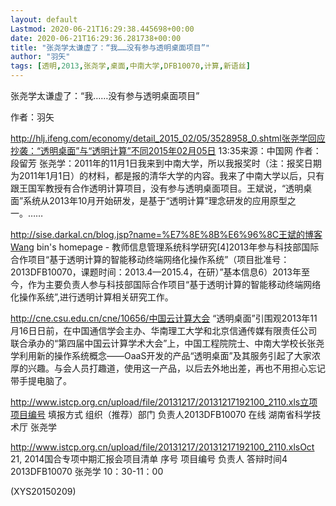 ```yaml
---
layout: default
Lastmod: 2020-06-21T16:29:38.445698+00:00
date: 2020-06-21T16:29:36.281738+00:00
title: "张尧学太谦虚了：“我……没有参与透明桌面项目”"
author: "羽矢"
tags: [透明,2013,张尧学,桌面,中南大学,DFB10070,计算,新语丝]
---
```


张尧学太谦虚了：“我……没有参与透明桌面项目”

作者：羽矢

http://hlj.ifeng.com/economy/detail_2015_02/05/3528958_0.shtml张尧学回应抄袭：“透明桌面”与“透明计算”不同2015年02月05日 13:35来源：中国网    作者：段留芳 张尧学：2011年的11月1日我来到中南大学，所以我报奖时（注：报奖日期为2011年1月1日）的材料，都是报的清华大学的内容。我来了中南大学以后，只有跟王国军教授有合作透明计算项目，没有参与透明桌面项目。王斌说，“透明桌面”系统从2013年10月开始研发，是基于“透明计算”理念研发的应用原型之一。……

http://sise.darkal.cn/blog.jsp?name=%E7%8E%8B%E6%96%8C王斌的博客Wang bin's homepage - 教师信息管理系统科学研究[4]2013年参与科技部国际合作项目“基于透明计算的智能移动终端网络化操作系统”（项目批准号：2013DFB10070，课题时间：2013.4—2015.4，在研）”基本信息6）2013年至今，作为主要负责人参与科技部国际合作项目“基于透明计算的智能移动终端网络化操作系统”,进行透明计算相关研究工作。

http://cne.csu.edu.cn/cne/10656/中国云计算大会 “透明桌面”引围观2013年11月16日日前，在中国通信学会主办、华南理工大学和北京信通传媒有限责任公司联合承办的“第四届中国云计算学术大会”上，中国工程院院士、中南大学校长张尧学利用新的操作系统概念——OaaS开发的产品“透明桌面”及其服务引起了大家浓厚的兴趣。与会人员打趣道，使用这一产品，以后去外地出差，再也不用担心忘记带手提电脑了。

http://www.istcp.org.cn/upload/file/20131217/20131217192100_2110.xls立项项目编号    填报方式    组织（推荐）部门    负责人2013DFB10070    在线    湖南省科学技术厅    张尧学

http://www.istcp.org.cn/upload/file/20131217/20131217192100_2110.xlsOct 21, 2014国合专项中期汇报会项目清单            序号    项目编号    负责人    答辩时间4    2013DFB10070    张尧学    10：30-11：00

(XYS20150209)

